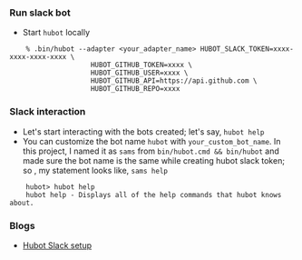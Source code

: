 ### Run slack bot

- Start `hubot` locally
```
    % .bin/hubot --adapter <your_adapter_name> HUBOT_SLACK_TOKEN=xxxx-xxxx-xxxx-xxxx \
    				HUBOT_GITHUB_TOKEN=xxxx \
    				HUBOT_GITHUB_USER=xxxx \
    				HUBOT_GITHUB_API=https://api.github.com \
    				HUBOT_GITHUB_REPO=xxxx
```

### Slack interaction

- Let's start interacting with the bots created; let's say, `hubot help`
- You can customize the bot name `hubot` with `your_custom_bot_name`. In this project, I named it as `sams` from `bin/hubot.cmd && bin/hubot` and made sure the bot name is the same while creating hubot slack token; so , my statement looks like, `sams help`

```
    hubot> hubot help
    hubot help - Displays all of the help commands that hubot knows about.
```

### Blogs

- [Hubot Slack setup]

[Hubot Slack setup]: https://devopsqa.wordpress.com/2019/03/19/hubot-slack-setup/
